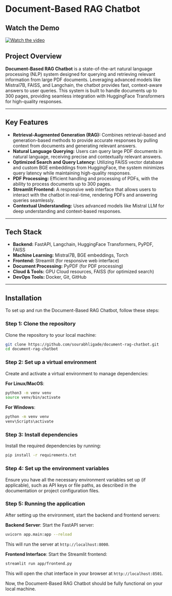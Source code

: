 # Document-Based RAG Chatbot

## Watch the Demo

[![Watch the video](https://img.youtube.com/vi/GcZbY1s0Ddw/0.jpg)](https://www.youtube.com/watch?v=GcZbY1s0Ddw)

## Project Overview
**Document-Based RAG Chatbot** is a state-of-the-art natural language processing (NLP) system designed for querying and retrieving relevant information from large PDF documents. Leveraging advanced models like Mistral7B, FAISS, and Langchain, the chatbot provides fast, context-aware answers to user queries. This system is built to handle documents up to 300 pages, providing seamless integration with HuggingFace Transformers for high-quality responses.

---

## Key Features
- **Retrieval-Augmented Generation (RAG):** Combines retrieval-based and generation-based methods to provide accurate responses by pulling context from documents and generating relevant answers.
- **Natural Language Querying:** Users can query large PDF documents in natural language, receiving precise and contextually relevant answers.
- **Optimized Search and Query Latency:** Utilizing FAISS vector database and custom BGE embeddings from HuggingFace, the system minimizes query latency while maintaining high-quality responses.
- **PDF Processing:** Efficient handling and processing of PDFs, with the ability to process documents up to 300 pages.
- **Streamlit Frontend:** A responsive web interface that allows users to interact with the chatbot in real-time, rendering PDFs and answering queries seamlessly.
- **Contextual Understanding:** Uses advanced models like Mistral LLM for deep understanding and context-based responses.

---

## Tech Stack
- **Backend:** FastAPI, Langchain, HuggingFace Transformers, PyPDF, FAISS
- **Machine Learning:** Mistral7B, BGE embeddings, Torch
- **Frontend:** Streamlit (for responsive web interface)
- **Document Processing:** PyPDF (for PDF processing)
- **Cloud & Tools:** GPU Cloud resources, FAISS (for optimized search)
- **DevOps Tools:** Docker, Git, GitHub

---

## Installation

To set up and run the Document-Based RAG Chatbot, follow these steps:

### Step 1: Clone the repository

Clone the repository to your local machine:
```bash
git clone https://github.com/sourabhligade/document-rag-chatbot.git
cd document-rag-chatbot
```

### Step 2: Set up a virtual environment

Create and activate a virtual environment to manage dependencies:

**For Linux/MacOS**:
```bash
python3 -m venv venv
source venv/bin/activate
```

**For Windows**:
```bash
python -m venv venv
venv\Scripts\activate
```

### Step 3: Install dependencies

Install the required dependencies by running:
```bash
pip install -r requirements.txt
```

### Step 4: Set up the environment variables

Ensure you have all the necessary environment variables set up (if applicable), such as API keys or file paths, as described in the documentation or project configuration files.

### Step 5: Running the application

After setting up the environment, start the backend and frontend servers:

**Backend Server**: Start the FastAPI server:
```bash
uvicorn app.main:app --reload
```
This will run the server at `http://localhost:8000`.

**Frontend Interface**: Start the Streamlit frontend:
```bash
streamlit run app/frontend.py
```
This will open the chat interface in your browser at `http://localhost:8501`.

Now, the Document-Based RAG Chatbot should be fully functional on your local machine.